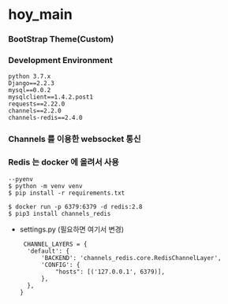 # hoy_main


### BootStrap Theme(Custom)

### Development Environment
```
python 3.7.x
Django==2.2.3
mysql==0.0.2
mysqlclient==1.4.2.post1
requests==2.22.0
channels==2.2.0
channels-redis==2.4.0
```

### Channels 를 이용한 websocket 통신
### Redis 는 docker 에 올려서 사용
```
--pyenv
$ python -m venv venv
$ pip install -r requirements.txt

$ docker run -p 6379:6379 -d redis:2.8
$ pip3 install channels_redis
```

- >
  settings.py (필요하면 여기서 변경)
  ```
   CHANNEL_LAYERS = {
    'default': {
        'BACKEND': 'channels_redis.core.RedisChannelLayer',
        'CONFIG': {
            "hosts": [('127.0.0.1', 6379)],
        },
    },
  }
  ```

